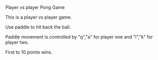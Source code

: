 Player vs player Pong Game

This is a player vs player game.

Use paddle to hit back the ball.

Paddle movement is controlled by "q","a" for player one and "i","k" for player two.

First to 10 points wins.

